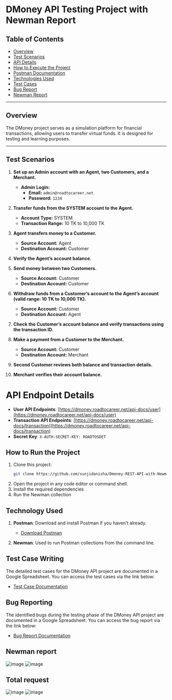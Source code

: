 # DMoney API Testing Project with Newman Report

## Table of Contents
- [Overview](#overview)
- [Test Scenarios](#test-scenarios)
- [API Details](#api-details)
- [How to Execute the Project](#how-to-execute-the-project)
- [Postman Documentation](#postman-documentation)
- [Technologies Used](#technologies-used)
- [Test Cases](#test-cases-writing)
- [Bug Report](#bug-report)
- [Newman Report](#newman-report)
  

---

## Overview
The DMoney project serves as a simulation platform for financial transactions, allowing users to transfer virtual funds. It is designed for testing and learning purposes.

---

## Test Scenarios
1. **Set up an Admin account with an Agent, two Customers, and a Merchant.**  
   - **Admin Login:**  
     - **Email:** `admin@roadtocareer.net`  
     - **Password:** `1234`

2. **Transfer funds from the SYSTEM account to the Agent.**  
   - **Account Type:** SYSTEM  
   - **Transaction Range:** 10 TK to 10,000 TK  

3. **Agent transfers money to a Customer.**  
   - **Source Account:** Agent  
   - **Destination Account:** Customer  

4. **Verify the Agent’s account balance.**

5. **Send money between two Customers.**  
   - **Source Account:** Customer  
   - **Destination Account:** Customer  

6. **Withdraw funds from a Customer’s account to the Agent’s account (valid range: 10 TK to 10,000 TK).**  
   - **Source Account:** Customer  
   - **Destination Account:** Agent  

7. **Check the Customer’s account balance and verify transactions using the transaction ID.**

8. **Make a payment from a Customer to the Merchant.**  
   - **Source Account:** Customer  
   - **Destination Account:** Merchant  

9. **Second Customer reviews both balance and transaction details.**

10. **Merchant verifies their account balance.**

# API Endpoint Details

- **User API Endpoints**: [https://dmoney.roadtocareer.net/api-docs/user](https://dmoney.roadtocareer.net/api-docs/user)
- **Transaction API Endpoints**: [https://dmoney.roadtocareer.net/api-docs/transaction](https://dmoney.roadtocareer.net/api-docs/transaction)
- **Secret Key**: `X-AUTH-SECRET-KEY: ROADTOSDET`

## How to Run the Project

1. Clone this project:
   ```bash
   git clone https://github.com/sunjidanisha/Dmoney-REST-API-with-Newman-report
   
2. Open the project in any code editor or command shell.
3. Install the required dependencies
4. Run the Newman collection

## Technology Used

1. **Postman**: Download and install Postman if you haven't already.  
   - [Download Postman](https://www.postman.com/downloads/)

2. **Newman**: Used to run Postman collections from the command line.


## Test Case Writing

The detailed test cases for the DMoney API project are documented in a Google Spreadsheet. You can access the test cases via the link below:

- [Test Case Documentation](https://docs.google.com/spreadsheets/d/1FJTX9dt9_kpmztrkpIhsyNAztk3a6d14-J3_z3k-j3M/edit?gid=782524371#gid=782524371)


## Bug Reporting

The identified bugs during the testing phase of the DMoney API project are documented in a Google Spreadsheet. You can access the bug report via the link below:

- [Bug Report Documentation](https://docs.google.com/spreadsheets/d/1YnOSWtBFijrBQ2kypZwESQKJKyADX1nW_kon_EWq82M/edit?usp=sharing)

## Newman report
![image](https://github.com/user-attachments/assets/d5cd511f-513f-472f-9100-445bd01d7362)
![image](https://github.com/user-attachments/assets/7ce4d0f9-c074-499b-879d-2a10e159bb8a)

## Total request
![image](https://github.com/user-attachments/assets/8ca6f14a-8f8d-4b2b-a128-18ba0e014b6d)
![image](https://github.com/user-attachments/assets/26f02029-4920-4fb1-8d39-6888876ad901)






